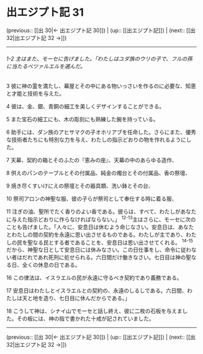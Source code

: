 # 出エジプト記 31

(previous:: [[出 30|← 出エジプト記 30]]) | (up:: [[出エジプト記]]) | (next:: [[出 32|出エジプト記 32 →]])

***
###### 1-2 主はまた、モーセに告げました。「わたしはユダ族のウリの子で、フルの孫に当たるベツァルエルを選んだ。 



3 
彼に神の霊を満たし、幕屋とその中にある物いっさいを作るのに必要な、知恵と才能と技術を与えた。 



4 
彼は、金、銀、青銅の細工を美しくデザインすることができる。 



5 
また宝石の細工にも、木の彫刻にも熟練した腕を持っている。 



6 
助手には、ダン族のアヒサマクの子オホリアブを任命した。さらにまた、優秀な技術者たちにも特別な力を与え、わたしの指示どおりの物を作れるようにした。 



7 
天幕、契約の箱とそのふたの『恵みの座』、天幕の中のあらゆる造作、 



8 
供えのパンのテーブルとその付属品、純金の燭台とその付属品、香の祭壇、 



9 
焼き尽くすいけにえの祭壇とその器具類、洗い鉢とその台、 



10 
祭司アロンの神聖な服、彼の子らが祭司として奉仕する時に着る服、 



11 
注ぎの油、聖所でたく香りのよい香である。彼らは、すべて、わたしがあなたに与えた指示どおりに作らなければならない。」 <sup class="versenum">12-13</sup>主はさらに、モーセに次のことも告げました。「人々に、安息日は休むよう命じなさい。安息日は、あなたとわたしの間の契約を永遠に思い出させるものである。わたしが主であり、わたしの民を聖なる民とする者であることを、安息日は思い出させてくれる。 <sup class="versenum">14-15</sup>だから、神聖な日として安息日には休みなさい。この日仕事をし、命令に従わない者はだれであれ死刑に処せられる。六日間だけ働きなさい。七日目は神の聖なる日、全くの休息の日である。 



16 
この律法は、イスラエルの民が永遠に守るべき契約であり義務である。 



17 
安息日はわたしとイスラエルとの契約の、永遠のしるしである。六日間、わたしは天と地を造り、七日目に休んだからである。」 



18 
こうして神は、シナイ山でモーセと話し終え、彼に二枚の石板を与えました。その板には、神の指で書かれた十戒が記されていました。

***

(previous:: [[出 30|← 出エジプト記 30]]) | (up:: [[出エジプト記]]) | (next:: [[出 32|出エジプト記 32 →]])
